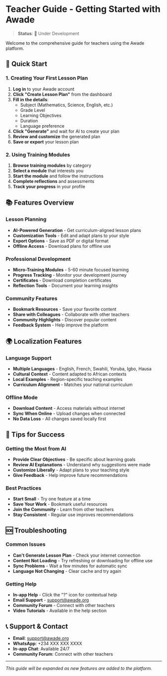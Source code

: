 # Teacher Guide - Getting Started with Awade

> **Status**: 🚧 Under Development

Welcome to the comprehensive guide for teachers using the Awade platform.

## 🎯 Quick Start

### 1. Creating Your First Lesson Plan
1. **Log in** to your Awade account
2. **Click "Create Lesson Plan"** from the dashboard
3. **Fill in the details**:
   - Subject (Mathematics, Science, English, etc.)
   - Grade Level
   - Learning Objectives
   - Duration
   - Language preference
4. **Click "Generate"** and wait for AI to create your plan
5. **Review and customize** the generated plan
6. **Save or export** your lesson plan

### 2. Using Training Modules
1. **Browse training modules** by category
2. **Select a module** that interests you
3. **Start the module** and follow the instructions
4. **Complete reflections** and assessments
5. **Track your progress** in your profile

## 📚 Features Overview

### Lesson Planning
- **AI-Powered Generation** - Get curriculum-aligned lesson plans
- **Customization Tools** - Edit and adapt plans to your style
- **Export Options** - Save as PDF or digital format
- **Offline Access** - Download plans for offline use

### Professional Development
- **Micro-Training Modules** - 5-60 minute focused learning
- **Progress Tracking** - Monitor your development journey
- **Certificates** - Download completion certificates
- **Reflection Tools** - Document your learning insights

### Community Features
- **Bookmark Resources** - Save your favorite content
- **Share with Colleagues** - Collaborate with other teachers
- **Community Highlights** - Discover popular content
- **Feedback System** - Help improve the platform

## 🌍 Localization Features

### Language Support
- **Multiple Languages** - English, French, Swahili, Yoruba, Igbo, Hausa
- **Cultural Context** - Content adapted to African contexts
- **Local Examples** - Region-specific teaching examples
- **Curriculum Alignment** - Matches your national curriculum

### Offline Mode
- **Download Content** - Access materials without internet
- **Sync When Online** - Upload changes when connected
- **No Data Loss** - All changes saved locally first

## 🔧 Tips for Success

### Getting the Most from AI
- **Provide Clear Objectives** - Be specific about learning goals
- **Review AI Explanations** - Understand why suggestions were made
- **Customize Liberally** - Adapt plans to your teaching style
- **Give Feedback** - Help improve future recommendations

### Best Practices
- **Start Small** - Try one feature at a time
- **Save Your Work** - Bookmark useful resources
- **Join the Community** - Learn from other teachers
- **Stay Consistent** - Regular use improves recommendations

## 🆘 Troubleshooting

### Common Issues
- **Can't Generate Lesson Plan** - Check your internet connection
- **Content Not Loading** - Try refreshing or downloading for offline use
- **Sync Problems** - Wait a few minutes for automatic sync
- **Language Not Changing** - Clear cache and try again

### Getting Help
- **In-app Help** - Click the "?" icon for contextual help
- **Email Support** - support@awade.org
- **Community Forum** - Connect with other teachers
- **Video Tutorials** - Available in the help section

## 📞 Support & Contact

- **Email**: support@awade.org
- **WhatsApp**: +234 XXX XXX XXXX
- **In-app Chat**: Available 24/7
- **Community Forum**: Connect with other teachers

---

*This guide will be expanded as new features are added to the platform.* 